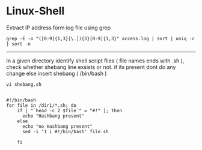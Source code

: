 # Linux-Shell

Extract IP address form log file using grep
```
grep -E -o "([0-9]{1,3}[\.]){3}[0-9]{1,3}" access.log | sort | uniq -c | sort -n
```

----------------------------------------
In a given directory identify shell script files ( file names ends with .sh ), 
check whether shebang line exsists or not. if its present dont do any change else insert shebang ( /bin/bash )

```
vi shebang.sh
```
```

#!/bin/bash
for file in /dir1/*.sh; do
    if [ "`head -c 2 $file`" = "#!" ]; then
      echo "Hashbang present"
    else
      echo "no Hashbang present"
	  sed -i '1 i #!/bin/bash' file.sh
	
    fi
```
